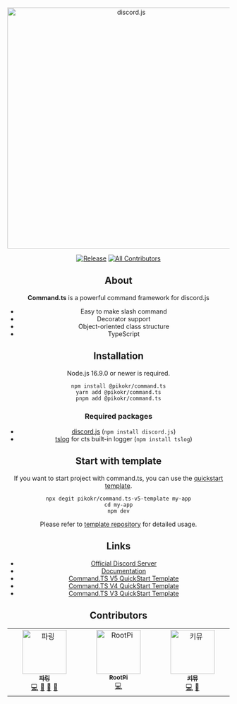 <div align="center">
	<br />
	<p>
		<a href="https://cts.pikokr.dev"><img src="https://user-images.githubusercontent.com/47320945/213408015-daf06ba4-687d-4b1c-b255-d42e3a590d1e.png" width="546" alt="discord.js" /></a>
	</p>

[![Release](https://github.com/pikokr/command.ts/actions/workflows/release.yml/badge.svg)](https://github.com/pikokr/command.ts/actions/workflows/release.yml) <!-- ALL-CONTRIBUTORS-BADGE:START - Do not remove or modify this section -->
[![All Contributors](https://img.shields.io/badge/all_contributors-3-orange.svg?style=flat-square)](#contributors-)

<!-- ALL-CONTRIBUTORS-BADGE:END -->

## About

**Command.ts** is a powerful command framework for discord.js

- Easy to make slash command
- Decorator support
- Object-oriented class structure
- TypeScript

## Installation

Node.js 16.9.0 or newer is required.

```shell
npm install @pikokr/command.ts
yarn add @pikokr/command.ts
pnpm add @pikokr/command.ts
```

### Required packages

- [discord.js](https://github.com/discordjs/discord.js) (`npm install discord.js`)
- [tslog](https://github.com/fullstack-build/tslog) for cts built-in logger (`npm install tslog`)

## Start with template

If you want to start project with command.ts, you can use the [quickstart template](https://github.com/pikokr/command.ts-v5-template).

```shell
npx degit pikokr/command.ts-v5-template my-app
cd my-app
npm dev
```

Please refer to [template repository](https://github.com/pikokr/command.ts-v5-template) for detailed usage.

## Links

- [Official Discord Server](https://discord.gg/EkFHRG4TZZ)
- [Documentation](https://cts.pikokr.dev)
- [Command.TS V5 QuickStart Template](https://github.com/pikokr/command.ts-v5-template)
- [Command.TS V4 QuickStart Template](https://github.com/pikokr/command.ts-v4-quickstart-template)
- [Command.TS V3 QuickStart Template](https://github.com/pikokr/command.ts-v3-quickstart-template)

## Contributors

<!-- ALL-CONTRIBUTORS-LIST:START - Do not remove or modify this section -->
<!-- prettier-ignore-start -->
<!-- markdownlint-disable -->
<table>
  <tbody>
    <tr>
      <td align="center" valign="top" width="14.28%"><a href="https://pikokr.dev"><img src="https://avatars.githubusercontent.com/u/68010770?v=4?s=100" width="100px;" alt="파링"/><br /><sub><b>파링</b></sub></a><br /><a href="https://github.com/pikokr/command.ts/commits?author=pikokr" title="Code">💻</a> <a href="#maintenance-pikokr" title="Maintenance">🚧</a> <a href="#ideas-pikokr" title="Ideas, Planning, & Feedback">🤔</a> <a href="https://github.com/pikokr/command.ts/commits?author=pikokr" title="Documentation">📖</a></td>
      <td align="center" valign="top" width="14.28%"><a href="https://github.com/PyBsh"><img src="https://avatars.githubusercontent.com/u/59782214?v=4?s=100" width="100px;" alt="RootPi"/><br /><sub><b>RootPi</b></sub></a><br /><a href="https://github.com/pikokr/command.ts/commits?author=PyBsh" title="Code">💻</a></td>
      <td align="center" valign="top" width="14.28%"><a href="https://blog.naver.com/hon20ke"><img src="https://avatars.githubusercontent.com/u/47320945?v=4?s=100" width="100px;" alt="키뮤"/><br /><sub><b>키뮤</b></sub></a><br /><a href="https://github.com/pikokr/command.ts/commits?author=Kimu-Nowchira" title="Code">💻</a> <a href="https://github.com/pikokr/command.ts/commits?author=Kimu-Nowchira" title="Documentation">📖</a></td>
    </tr>
  </tbody>
</table>

<!-- markdownlint-restore -->
<!-- prettier-ignore-end -->

<!-- ALL-CONTRIBUTORS-LIST:END -->
